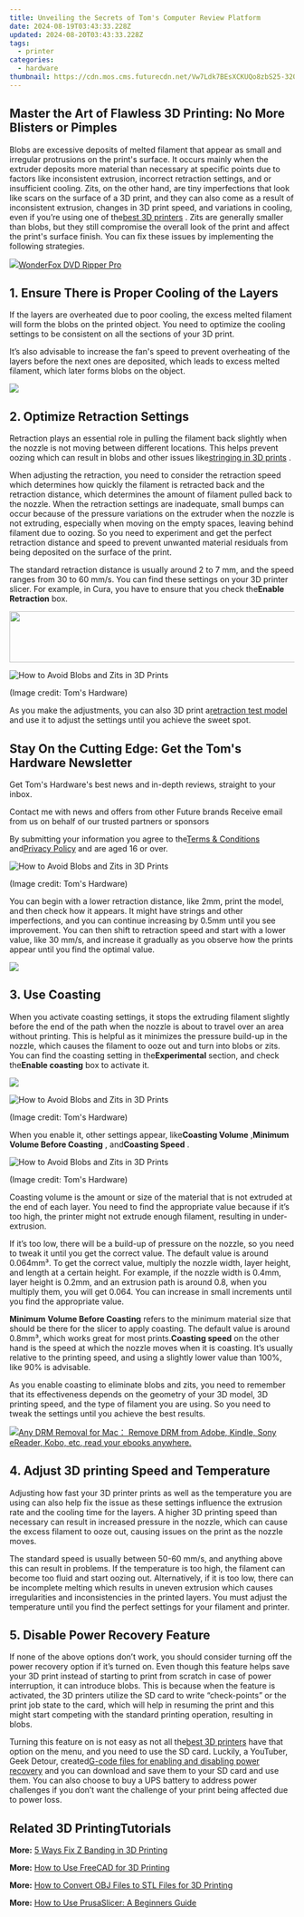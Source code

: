 ```yaml
---
title: Unveiling the Secrets of Tom's Computer Review Platform
date: 2024-08-19T03:43:33.228Z
updated: 2024-08-20T03:43:33.228Z
tags:
  - printer
categories:
  - hardware
thumbnail: https://cdn.mos.cms.futurecdn.net/Vw7Ldk7BEsXCKUQo8zbS25-320-80.jpg
---
```


## Master the Art of Flawless 3D Printing: No More Blisters or Pimples

Blobs are excessive deposits of melted filament that appear as small and irregular protrusions on the print's surface. It occurs mainly when the extruder deposits more material than necessary at specific points due to factors like inconsistent extrusion, incorrect retraction settings, and or insufficient cooling. Zits, on the other hand, are tiny imperfections that look like scars on the surface of a 3D print, and they can also come as a result of inconsistent extrusion, changes in 3D print speed, and variations in cooling, even if you’re using one of the[best 3D printers](https://www.tomshardware.com/best-picks/best-3d-printers) . Zits are generally smaller than blobs, but they still compromise the overall look of the print and affect the print's surface finish. You can fix these issues by implementing the following strategies.

<!-- affiliate ads begin -->
<a href="https://secure.2checkout.com/order/checkout.php?PRODS=3922934&QTY=1&AFFILIATE=108875&CART=1"><img src="https://secure.avangate.com/images/merchant/4b0a0290ad7df100b77e86839989a75e/products/ripperpro.png" border="0">WonderFox DVD Ripper Pro</a>
<!-- affiliate ads end -->
## 1\. Ensure There is Proper Cooling of the Layers

 If the layers are overheated due to poor cooling, the excess melted filament will form the blobs on the printed object. You need to optimize the cooling settings to be consistent on all the sections of your 3D print.

 It’s also advisable to increase the fan's speed to prevent overheating of the layers before the next ones are deposited, which leads to excess melted filament, which later forms blobs on the object.

<!-- affiliate ads begin -->
<a href="https://secure.2checkout.com/order/checkout.php?PRODS=2201613&QTY=1&AFFILIATE=108875&CART=1"><img src="https://www.macdvdripperpro.com/images/devices-3.png" border="0"></a>
<!-- affiliate ads end -->
## 2\. Optimize Retraction Settings

 Retraction plays an essential role in pulling the filament back slightly when the nozzle is not moving between different locations. This helps prevent oozing which can result in blobs and other issues like[stringing in 3D prints](https://www.tomshardware.com/3d-printing/how-to-fix-stringing-in-3d-prints) .

 When adjusting the retraction, you need to consider the retraction speed which determines how quickly the filament is retracted back and the retraction distance, which determines the amount of filament pulled back to the nozzle. When the retraction settings are inadequate, small bumps can occur because of the pressure variations on the extruder when the nozzle is not extruding, especially when moving on the empty spaces, leaving behind filament due to oozing. So you need to experiment and get the perfect retraction distance and speed to prevent unwanted material residuals from being deposited on the surface of the print.

 The standard retraction distance is usually around 2 to 7 mm, and the speed ranges from 30 to 60 mm/s. You can find these settings on your 3D printer slicer. For example, in Cura, you have to ensure that you check the**Enable** **Retraction** box.

<!-- affiliate ads begin -->
<a href="https://united.elfm.net/c/5597632/517826/4704" target="_top" id="517826"><img src="//a.impactradius-go.com/display-ad/4704-517826" border="0" alt="" width="728" height="90"/></a><img height="0" width="0" src="https://united.elfm.net/i/5597632/517826/4704" style="position:absolute;visibility:hidden;" border="0" />
<!-- affiliate ads end -->
![How to Avoid Blobs and Zits in 3D Prints](https://cdn.mos.cms.futurecdn.net/nainugXq6FRCAXonoEkKyA-320-80.png)

 (Image credit: Tom's Hardware)

 As you make the adjustments, you can also 3D print a[retraction test model](https://www.thingiverse.com/thing:909901) and use it to adjust the settings until you achieve the sweet spot.

## Stay On the Cutting Edge: Get the Tom's Hardware Newsletter

 Get Tom's Hardware's best news and in-depth reviews, straight to your inbox.

 Contact me with news and offers from other Future brands  Receive email from us on behalf of our trusted partners or sponsors

 By submitting your information you agree to the[Terms & Conditions](https://futureplc.com/terms-conditions/) and[Privacy Policy](https://futureplc.com/privacy-policy/) and are aged 16 or over.

![How to Avoid Blobs and Zits in 3D Prints](https://cdn.mos.cms.futurecdn.net/bf3r7C9s6nZACJhsioefLA-320-80.png)

 (Image credit: Tom's Hardware)

 You can begin with a lower retraction distance, like 2mm, print the model, and then check how it appears. It might have strings and other imperfections, and you can continue increasing by 0.5mm until you see improvement. You can then shift to retraction speed and start with a lower value, like 30 mm/s, and increase it gradually as you observe how the prints appear until you find the optimal value.

<!-- affiliate ads begin -->
<a href="https://store.iobit.com/order/checkout.php?PRODS=1468905&QTY=1&AFFILIATE=108875&CART=1"><img src="https://secure.avangate.com/images/merchant/184260348236f9554fe9375772ff966e/ascscan_728x90.png" border="0"></a>
<!-- affiliate ads end -->
## 3\. Use Coasting

 When you activate coasting settings, it stops the extruding filament slightly before the end of the path when the nozzle is about to travel over an area without printing. This is helpful as it minimizes the pressure build-up in the nozzle, which causes the filament to ooze out and turn into blobs or zits. You can find the coasting setting in the**Experimental** section, and check the**Enable coasting** box to activate it.

<!-- affiliate ads begin -->
<a href="https://shop.mondly.com/affiliate.php?ACCOUNT=ATISTUDI&AFFILIATE=108875&PATH=https%3A%2F%2Fwww.mondly.com%3FAFFILIATE%3D108875%26RESOURCE%3D%2BEducational%2B970x90%2B"><img src="https://secure.avangate.com/images/merchant/69c418c33ec2e1a4267fa9bb77fa1428/educational-970x90.gif" border="0"></a>
<!-- affiliate ads end -->
![How to Avoid Blobs and Zits in 3D Prints](https://cdn.mos.cms.futurecdn.net/WcERQDGybguB9i8aCqZ5jA-320-80.png)

 (Image credit: Tom's Hardware)

 When you enable it, other settings appear, like**Coasting Volume** ,**Minimum Volume Before Coasting** , and**Coasting Speed** .

![How to Avoid Blobs and Zits in 3D Prints](https://cdn.mos.cms.futurecdn.net/dddhLGSrhmwrGxEcJzAHYA-320-80.png)

 (Image credit: Tom's Hardware)

 Coasting volume is the amount or size of the material that is not extruded at the end of each layer. You need to find the appropriate value because if it’s too high, the printer might not extrude enough filament, resulting in under-extrusion.

 If it’s too low, there will be a build-up of pressure on the nozzle, so you need to tweak it until you get the correct value. The default value is around 0.064mm³. To get the correct value, multiply the nozzle width, layer height, and length at a certain height. For example, if the nozzle width is 0.4mm, layer height is 0.2mm, and an extrusion path is around 0.8, when you multiply them, you will get 0.064\. You can increase in small increments until you find the appropriate value.

**Minimum** **Volume Before Coasting** refers to the minimum material size that should be there for the slicer to apply coasting. The default value is around 0.8mm³, which works great for most prints.**Coasting speed** on the other hand is the speed at which the nozzle moves when it is coasting. It’s usually relative to the printing speed, and using a slightly lower value than 100%, like 90% is advisable.

 As you enable coasting to eliminate blobs and zits, you need to remember that its effectiveness depends on the geometry of your 3D model, 3D printing speed, and the type of filament you are using. So you need to tweak the settings until you achieve the best results.

<!-- affiliate ads begin -->
<a href="https://secure.2checkout.com/order/checkout.php?PRODS=4600114&QTY=1&AFFILIATE=108875&CART=1"><img src="https://www.epubor.com/images/drm-removal-feature2.png" border="0">Any DRM Removal for Mac： Remove DRM from Adobe, Kindle, Sony eReader, Kobo, etc, read your ebooks anywhere.</a>
<!-- affiliate ads end -->
## 4\. Adjust 3D printing Speed and Temperature

 Adjusting how fast your 3D printer prints as well as the temperature you are using can also help fix the issue as these settings influence the extrusion rate and the cooling time for the layers. A higher 3D printing speed than necessary can result in increased pressure in the nozzle, which can cause the excess filament to ooze out, causing issues on the print as the nozzle moves.

 The standard speed is usually between 50-60 mm/s, and anything above this can result in problems. If the temperature is too high, the filament can become too fluid and start oozing out. Alternatively, if it is too low, there can be incomplete melting which results in uneven extrusion which causes irregularities and inconsistencies in the printed layers. You must adjust the temperature until you find the perfect settings for your filament and printer.

## 5\. Disable Power Recovery Feature

 If none of the above options don’t work, you should consider turning off the power recovery option if it’s turned on. Even though this feature helps save your 3D print instead of starting to print from scratch in case of power interruption, it can introduce blobs. This is because when the feature is activated, the 3D printers utilize the SD card to write “check-points” or the print job state to the card, which will help in resuming the print and this might start competing with the standard printing operation, resulting in blobs.

 Turning this feature on is not easy as not all the[best 3D printers](https://www.tomshardware.com/best-picks/best-3d-printers) have that option on the menu, and you need to use the SD card. Luckily, a YouTuber, Geek Detour, created[G-code files for enabling and disabling power recovery](https://geekdetour.com/3d-printing/blobs-in-your-3d-prints-power-loss-recovery-can-be-the-problem/) and you can download and save them to your SD card and use them. You can also choose to buy a UPS battery to address power challenges if you don’t want the challenge of your print being affected due to power loss.

## Related 3D PrintingTutorials

**More:** [5 Ways Fix Z Banding in 3D Printing](https://www.tomshardware.com/how-to/fix-z-banding-in-3d-printing)

**More:** [How to Use FreeCAD for 3D Printing](https://www.tomshardware.com/how-to/use-freecad-3d-printing)

**More:** [How to Convert OBJ Files to STL Files for 3D Printing](https://www.tomshardware.com/how-to/convert-obj-files-to-stl)

**More:** [How to Use PrusaSlicer: A Beginners Guide](https://www.tomshardware.com/how-to/use-prusaslicer)


<ins class="adsbygoogle"
     style="display:block"
     data-ad-format="autorelaxed"
     data-ad-client="ca-pub-7571918770474297"
     data-ad-slot="1223367746"></ins>



<ins class="adsbygoogle"
     style="display:block"
     data-ad-client="ca-pub-7571918770474297"
     data-ad-slot="8358498916"
     data-ad-format="auto"
     data-full-width-responsive="true"></ins>


